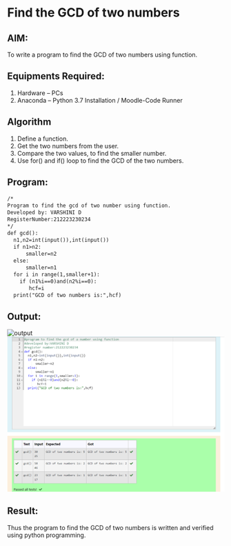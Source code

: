 # Find the GCD of two numbers

## AIM:
To write a program to find the GCD of two numbers using function.

## Equipments Required:
1. Hardware – PCs
2. Anaconda – Python 3.7 Installation / Moodle-Code Runner

## Algorithm
1. Define a function.
2. Get the two numbers from the user.
3. Compare the two values, to find the smaller number.
4. Use for() and if() loop to find the GCD of the two numbers.

## Program:
```
/*
Program to find the gcd of two number using function.
Developed by: VARSHINI D
RegisterNumber:212223230234  
*/
def gcd():
  n1,n2=int(input()),int(input())
  if n1>n2:
      smaller=n2
  else:
      smaller=n1
  for i in range(1,smaller+1):
    if (n1%i==0)and(n2%i==0):
       hcf=i
  print("GCD of two numbers is:",hcf)
```

## Output:
![output](gcd.PNG)
![output](gcd_ss.png)


## Result:
Thus the program to find the GCD of two numbers is written and verified using python programming.
